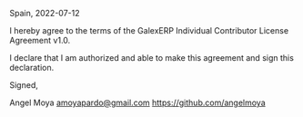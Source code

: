 Spain, 2022-07-12

I hereby agree to the terms of the GalexERP Individual Contributor License
Agreement v1.0.

I declare that I am authorized and able to make this agreement and sign this
declaration.

Signed,

Angel Moya amoyapardo@gmail.com https://github.com/angelmoya